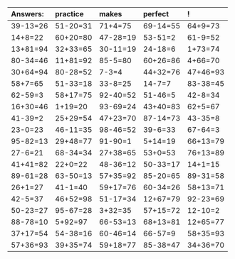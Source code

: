 | Answers: | practice | makes | perfect | ! |
| :--- | :--- | :--- | :--- | :--- |
| 39-13=26 | 51-20=31 | 71+4=75 | 69-14=55 | 64+9=73 | 
| 14+8=22 | 60+20=80 | 47-28=19 | 53-51=2 | 61-9=52 | 
| 13+81=94 | 32+33=65 | 30-11=19 | 24-18=6 | 1+73=74 | 
| 80-34=46 | 11+81=92 | 85-5=80 | 60+26=86 | 4+66=70 | 
| 30+64=94 | 80-28=52 | 7-3=4 | 44+32=76 | 47+46=93 | 
| 58+7=65 | 51-33=18 | 33-8=25 | 14-7=7 | 83-38=45 | 
| 62-59=3 | 58+17=75 | 92-40=52 | 51-46=5 | 42-8=34 | 
| 16+30=46 | 1+19=20 | 93-69=24 | 43+40=83 | 62+5=67 | 
| 41-39=2 | 25+29=54 | 47+23=70 | 87-14=73 | 43-35=8 | 
| 23-0=23 | 46-11=35 | 98-46=52 | 39-6=33 | 67-64=3 | 
| 95-82=13 | 29+48=77 | 91-90=1 | 5+14=19 | 66+13=79 | 
| 27-6=21 | 68-34=34 | 27+38=65 | 53+0=53 | 76+13=89 | 
| 41+41=82 | 22+0=22 | 48-36=12 | 50-33=17 | 14+1=15 | 
| 89-61=28 | 63-50=13 | 57+35=92 | 85-20=65 | 89-31=58 | 
| 26+1=27 | 41-1=40 | 59+17=76 | 60-34=26 | 58+13=71 | 
| 42-5=37 | 46+52=98 | 51-17=34 | 12+67=79 | 92-23=69 | 
| 50-23=27 | 95-67=28 | 3+32=35 | 57+15=72 | 12-10=2 | 
| 88-78=10 | 5+92=97 | 66-53=13 | 68+13=81 | 12+65=77 | 
| 37+17=54 | 54-38=16 | 60-46=14 | 66-57=9 | 58+35=93 | 
| 57+36=93 | 39+35=74 | 59+18=77 | 85-38=47 | 34+36=70 | 
